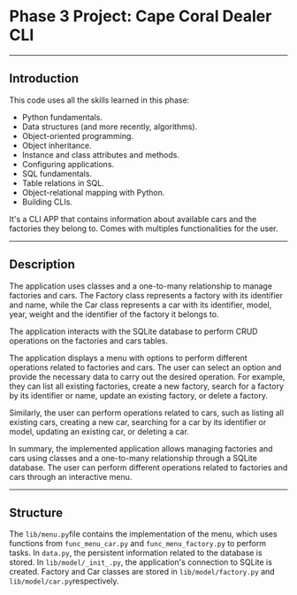 # Phase 3 Project: Cape Coral Dealer CLI 

---

## Introduction 

This code uses all the skills learned in this phase:
- Python fundamentals.
- Data structures (and more recently, algorithms).
- Object-oriented programming.
- Object inheritance.
- Instance and class attributes and methods.
- Configuring applications.
- SQL fundamentals.
- Table relations in SQL.
- Object-relational mapping with Python.
- Building CLIs.

It's a CLI APP that contains information about available cars and the factories they belong to. Comes with multiples functionalities for the user. 

---

## Description

The application uses classes and a one-to-many relationship to manage factories and cars. The Factory class represents a factory with its identifier and name, while the Car class represents a car with its identifier, model, year, weight and the identifier of the factory it belongs to.

The application interacts with the SQLite database to perform CRUD operations on the factories and cars tables.

The application displays a menu with options to perform different operations related to factories and cars. The user can select an option and provide the necessary data to carry out the desired operation. For example, they can list all existing factories, create a new factory, search for a factory by its identifier or name, update an existing factory, or delete a factory.

Similarly, the user can perform operations related to cars, such as listing all existing cars, creating a new car, searching for a car by its identifier or model, updating an existing car, or deleting a car.

In summary, the implemented application allows managing factories and cars using classes and a one-to-many relationship through a SQLite database. The user can perform different operations related to factories and cars through an interactive menu.

---

## Structure

The `lib/menu.py`file contains the implementation of the menu, which uses functions from `func_menu_car.py` and `func_menu_factory.py` to perform tasks. In `data.py`, the persistent information related to the database is stored. In `lib/model/_init_.py`, the application's connection to SQLite is created. Factory and Car classes are stored in `lib/model/factory.py` and `lib/model/car.py`respectively.  


